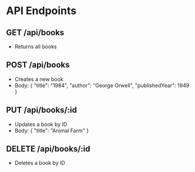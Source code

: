 # API Endpoints

## GET /api/books
- Returns all books

## POST /api/books
- Creates a new book
- Body: {
    "title": "1984",
    "author": "George Orwell",
    "publishedYear": 1949
  }

## PUT /api/books/:id
- Updates a book by ID
- Body: {
    "title": "Animal Farm"
  }

## DELETE /api/books/:id
- Deletes a book by ID
